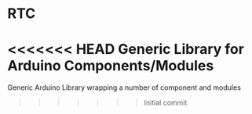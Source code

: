 RTC
===

<<<<<<< HEAD
Generic Library for Arduino Components/Modules
=======
Generic Arduino Library wrapping a number of component and modules
>>>>>>> Initial commit
